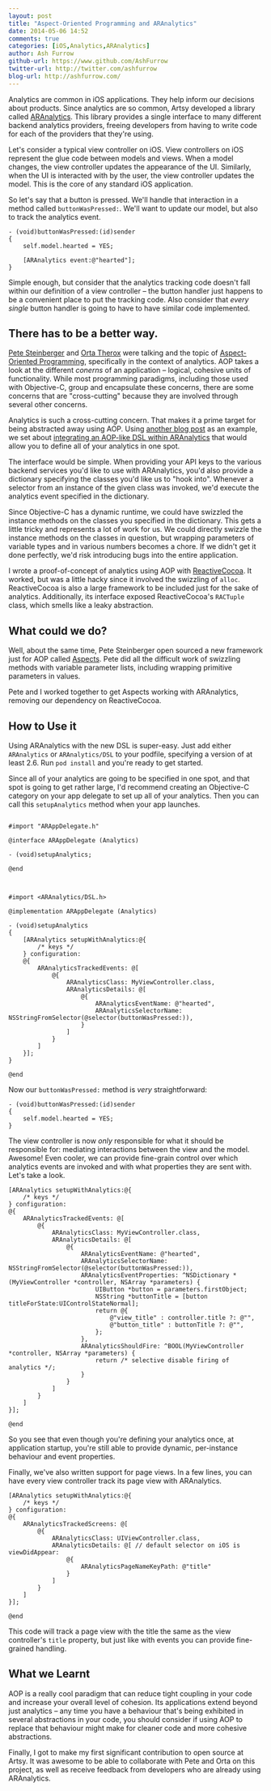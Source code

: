 ```yaml
---
layout: post
title: "Aspect-Oriented Programming and ARAnalytics"
date: 2014-05-06 14:52
comments: true
categories: [iOS,Analytics,ARAnalytics]
author: Ash Furrow
github-url: https://www.github.com/AshFurrow
twitter-url: http://twitter.com/ashfurrow
blog-url: http://ashfurrow.com/
---
```


Analytics are common in iOS applications. They help inform our decisions 
about products. Since analytics are so common, Artsy developed a library called
[ARAnalytics](https://github.com/orta/ARAnalytics). This library provides a 
single interface to many different backend analytics providers, freeing 
developers from having to write code for each of the providers that they're
using. 

Let's consider a typical view controller on iOS. View controllers on iOS 
represent the glue code between models and views. When a model changes, the view 
controller updates the appearance of the UI. Similarly, when the UI is 
interacted with by the user, the view controller updates the model. This is the
core of any standard iOS application. 

So let's say that a button is pressed. We'll handle that interaction in a 
method called `buttonWasPressed:`. We'll want to update our model, but also to
track the analytics event. 

``` objc
- (void)buttonWasPressed:(id)sender
{
	self.model.hearted = YES;

	[ARAnalytics event:@"hearted"];
}
```

Simple enough, but consider that the analytics tracking code doesn't fall within
our definition of a view controller – the button handler just happens to be a
convenient place to put the tracking code. Also consider that *every single* 
button handler is going to have to have similar code implemented. 

## There has to be a better way. 

<!-- more -->

[Pete Steinberger](http://twitter.com/steipete) and [Orta Therox](http://twitter.com/orta)
were talking and the topic of [Aspect-Oriented Programming](http://en.wikipedia.org/wiki/Aspect-oriented_programming),
specifically in the context of analytics. AOP takes a look at the different 
*conerns* of an application – logical, cohesive units of functionality. While 
most programming paradigms, including those used with Objective-C, group and
encapsulate these concerns, there are some concerns that are "cross-cutting" 
because they are involved through several other concerns. 

Analytics is such a cross-cutting concern. That makes it a prime target for 
being abstracted away using AOP. Using [another blog post](http://albertodebortoli.github.io/blog/2014/03/25/an-aspect-oriented-approach-programming-to-ios-analytics/)  as an example, we set about [integrating an AOP-like DSL within ARAnalytics](https://github.com/orta/ARAnalytics/pull/74) 
that would allow you to define all of your analytics in one spot. 

The interface would be simple. When providing your API keys to the various
backend services you'd like to use with ARAnalytics, you'd also provide a
dictionary specifying the classes you'd like us to "hook into". Whenever a 
selector from an instance of the given class was invoked, we'd execute the 
analytics event specified in the dictionary. 

Since Objective-C has a dynamic runtime, we could have swizzled the instance 
methods on the classes you specified in the dictionary. This gets a little 
tricky and represents a lot of work for us. We could directly swizzle the 
instance methods on the classes in question, but wrapping parameters of variable 
types and in various numbers becomes a chore. If we didn't get it done 
perfectly, we'd risk introducing bugs into the entire application. 

I wrote a proof-of-concept of analytics using AOP with [ReactiveCocoa](http://reactivecocoa.io). 
It worked, but was a little hacky since it involved the swizzling of `alloc`. 
ReactiveCocoa is also a large framework to be included just for the sake of 
analytics. Additionally, its interface exposed ReactiveCocoa's `RACTuple` class, 
which smells like a leaky abstraction. 

## What could we do?

Well, about the same time, Pete Steinberger open sourced a new framework just 
for AOP called [Aspects](https://github.com/steipete/Aspects). Pete did all the
difficult work of swizzling methods with variable parameter lists, including
wrapping primitive parameters in values. 

Pete and I worked together to get Aspects working with ARAnalytics, removing our 
dependency on ReactiveCocoa. 

## How to Use it

Using ARAnalytics with the new DSL is super-easy. Just add either `ARAnalytics`
or `ARAnalytics/DSL` to your podfile, specifying a version of at least 2.6. Run 
`pod install` and you're ready to get started. 

Since all of your analytics are going to be specified in one spot, and that spot
is going to get rather large, I'd recommend creating an Objective-C category on
your app delegate to set up all of your analytics. Then you can call this 
`setupAnalytics` method when your app launches. 

``` objc

#import "ARAppDelegate.h"

@interface ARAppDelegate (Analytics)

- (void)setupAnalytics;

@end

```

``` objc


#import <ARAnalytics/DSL.h>

@implementation ARAppDelegate (Analytics)

- (void)setupAnalytics 
{
	[ARAnalytics setupWithAnalytics:@{
		/* keys */
    } configuration:
    @{
    	ARAnalyticsTrackedEvents: @[
    		@{
    			ARAnalyticsClass: MyViewController.class,
    			ARAnalyticsDetails: @[
    				@{
    					ARAnalyticsEventName: @"hearted",
    					ARAnalyticsSelectorName: NSStringFromSelector(@selector(buttonWasPressed:)),
    				}
    			]
    		}
    	]
	}];
}

@end

```

Now our `buttonWasPressed:` method is *very* straightforward:

``` objc
- (void)buttonWasPressed:(id)sender
{
	self.model.hearted = YES;
}
```

The view controller is now *only* responsible for what it should be responsible
for: mediating interactions between the view and the model. Awesome! Even 
cooler, we can provide fine-grain control over which analytics events are
invoked and with what properties they are sent with. Let's take a look. 

``` objc
[ARAnalytics setupWithAnalytics:@{
	/* keys */
} configuration:
@{
	ARAnalyticsTrackedEvents: @[
		@{
			ARAnalyticsClass: MyViewController.class,
			ARAnalyticsDetails: @[
				@{
					ARAnalyticsEventName: @"hearted",
					ARAnalyticsSelectorName: NSStringFromSelector(@selector(buttonWasPressed:)),
					ARAnalyticsEventProperties: ^NSDictionary *(MyViewController *controller, NSArray *parameters) {
                        UIButton *button = parameters.firstObject;
                        NSString *buttonTitle = [button titleForState:UIControlStateNormal];
                        return @{
                            @"view_title" : controller.title ?: @"",
                            @"button_title" : buttonTitle ?: @"",
                        };
                    },
					ARAnalyticsShouldFire: ^BOOL(MyViewController *controller, NSArray *parameters) {
						return /* selective disable firing of analytics */;
					}
				}
			]
		}
	]
}];

@end

```

So you see that even though you're defining your analytics once, at application
startup, you're still able to provide dynamic, per-instance behaviour and event
properties. 

Finally, we've also written support for page views. In a few lines, you can
have every view controller track its page view with ARAnalytics. 

``` objc
[ARAnalytics setupWithAnalytics:@{
	/* keys */
} configuration:
@{
	ARAnalyticsTrackedScreens: @[
		@{
			ARAnalyticsClass: UIViewController.class,
			ARAnalyticsDetails: @[ // default selector on iOS is viewDidAppear:
				@{
					ARAnalyticsPageNameKeyPath: @"title"
				}
			]
		}
	]
}];

@end

```

This code will track a page view with the title the same as the view 
controller's `title` property, but just like with events you can provide 
fine-grained handling. 

## What we Learnt

AOP is a really cool paradigm that can reduce tight coupling in your code and
increase your overall level of cohesion. Its applications extend beyond just
analytics – any time you have a behaviour that's being exhibited in several
abstractions in your code, you should consider if using AOP to replace that
behaviour might make for cleaner code and more cohesive abstractions. 

Finally, I got to make my first significant contribution to open source at
Artsy. It was awesome to be able to collaborate with Pete and Orta on this 
project, as well as receive feedback from developers who are already using 
ARAnalytics. 
